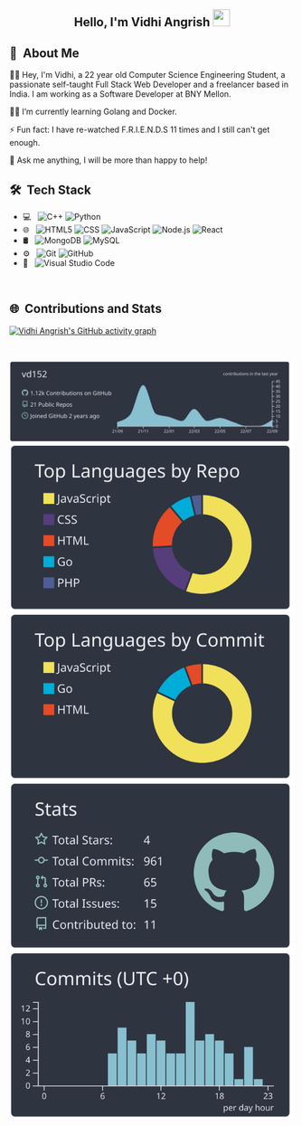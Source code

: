 <h2 align="center">Hello, I'm Vidhi Angrish  <img src="https://user-images.githubusercontent.com/39955420/147578264-bae0526c-028a-49d2-8af8-d08bb4edbd2a.gif" height="30" width="30"></h2>

## 👋 &nbsp;About Me

   
👩‍🎓  Hey, I'm Vidhi, a 22 year old Computer Science Engineering Student, a passionate self-taught Full Stack Web Developer and a freelancer based in India. I am working as a Software Developer at BNY Mellon.

👩‍💻  I’m currently learning Golang and Docker.  

⚡ Fun fact: I have re-watched F.R.I.E.N.D.S 11 times and I still can't get enough. 

💬 Ask me anything, I will be more than happy to help!


## 🛠 &nbsp;Tech Stack

- 💻 &nbsp;
  ![C++](https://img.shields.io/badge/-C++-333333?style=flat&logo=C%2B%2B&logoColor=00599C)
  ![Python](https://img.shields.io/badge/-Python-333333?style=flat&logo=python)
- 🌐 &nbsp;
  ![HTML5](https://img.shields.io/badge/-HTML5-333333?style=flat&logo=HTML5)
  ![CSS](https://img.shields.io/badge/-CSS-333333?style=flat&logo=CSS3&logoColor=1572B6)
  ![JavaScript](https://img.shields.io/badge/-JavaScript-333333?style=flat&logo=javascript)
  ![Node.js](https://img.shields.io/badge/-Node.js-333333?style=flat&logo=node.js)
  ![React](https://img.shields.io/badge/-React-333333?style=flat&logo=react)
- 🛢 &nbsp;
  ![MongoDB](https://img.shields.io/badge/-MongoDB-333333?style=flat&logo=postgresql)
  ![MySQL](https://img.shields.io/badge/-MySQL-333333?style=flat&logo=mysql)
- ⚙️ &nbsp;
  ![Git](https://img.shields.io/badge/-Git-333333?style=flat&logo=git)
  ![GitHub](https://img.shields.io/badge/-GitHub-333333?style=flat&logo=github)
- 🔧 &nbsp;
  ![Visual Studio Code](https://img.shields.io/badge/-Visual%20Studio%20Code-333333?style=flat&logo=visual-studio-code&logoColor=007ACC)

<br/>

## 🌐 &nbsp;Contributions and Stats

  [![Vidhi Angrish's GitHub activity graph](https://activity-graph.herokuapp.com/graph?username=vd152&theme=rogue)](https://git.io/vd152)
<!--    [![GitHub Streak](http://github-readme-streak-stats.herokuapp.com?user=vd152&theme=prussian&hide_border=true)](https://git.io/streak-stats) -->

<br/>

[![](https://raw.githubusercontent.com/vd152/vd152/main/profile-summary-card-output/nord_dark/0-profile-details.svg)](https://github.com/vn7n24fzkq/github-profile-summary-cards)
[![](https://raw.githubusercontent.com/vd152/vd152/main/profile-summary-card-output/nord_dark/1-repos-per-language.svg)](https://github.com/vn7n24fzkq/github-profile-summary-cards) [![](https://raw.githubusercontent.com/vd152/vd152/main/profile-summary-card-output/nord_dark/2-most-commit-language.svg)](https://github.com/vn7n24fzkq/github-profile-summary-cards)
[![](https://raw.githubusercontent.com/vd152/vd152/main/profile-summary-card-output/nord_dark/3-stats.svg)](https://github.com/vn7n24fzkq/github-profile-summary-cards) [![](https://raw.githubusercontent.com/vd152/vd152/main/profile-summary-card-output/nord_dark/4-productive-time.svg)](https://github.com/vn7n24fzkq/github-profile-summary-cards)

<br/>
<br/>
